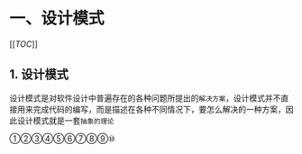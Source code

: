 # 一、设计模式

[[_TOC_]]

## 1. 设计模式

设计模式是对软件设计中普遍存在的各种问题所提出的`解决方案`，设计模式并不直接用来完成代码的编写，而是描述在各种不同情况下，要怎么解决的一种方案，因此设计模式就是一套`抽象的理论`



①②③④⑤⑥⑦⑧⑨⑩
